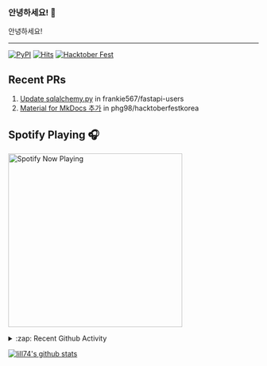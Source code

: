 ### 안녕하세요! 👋
안녕하세요! 

---

[![PyPI](https://img.shields.io/badge/pypi-EduKit-brightgreen)](https://pypi.org/project/EduKit/)
[![Hits](https://hits.seeyoufarm.com/api/count/incr/badge.svg?url=https%3A%2F%2Fgithub.com%2Flill74&count_bg=%2379C83D&title_bg=%23555555&icon=&icon_color=%23E7E7E7&title=hits&edge_flat=false)](https://hits.seeyoufarm.com)
[![Hacktober Fest](https://camo.githubusercontent.com/9f0b298ccd9e6d7acfcf900756e39583aeec551e/68747470733a2f2f696d672e736869656c64732e696f2f62616467652f6861636b746f626572666573742d323032302d677265656e)](http://www.hacktoberfestkorea.com/)

## Recent PRs
1. [Update sqlalchemy.py](https://github.com/frankie567/fastapi-users/pull/344) in frankie567/fastapi-users
2. [Material for MkDocs 추가](https://github.com/phg98/hacktoberfestkorea/pull/6) in phg98/hacktoberfestkorea

## Spotify Playing 🎧
[<img src="https://spotify-now-playing.lill74.vercel.app/api/spotify-playing" alt="Spotify Now Playing" width="350" />](https://open.spotify.com/user/lill74)


<details>
  <summary>:zap: Recent Github Activity</summary>
  
<!--START_SECTION:activity-->
1. 🗣 Commented on [#94](https://github.com/gao-sun/eul/issues/94) in [gao-sun/eul](https://github.com/gao-sun/eul)
2. 💪 Opened PR [#89](https://github.com/gao-sun/eul/pull/89) in [gao-sun/eul](https://github.com/gao-sun/eul)
3. 💪 Opened PR [#49](https://github.com/phg98/hands-on/pull/49) in [phg98/hands-on](https://github.com/phg98/hands-on)
4. 💪 Opened PR [#24](https://github.com/phg98/hands-on/pull/24) in [phg98/hands-on](https://github.com/phg98/hands-on)
5. 💪 Opened PR [#16](https://github.com/phg98/hands-on/pull/16) in [phg98/hands-on](https://github.com/phg98/hands-on)
<!--END_SECTION:activity-->

</details>

[![lill74's github stats](https://github-readme-stats.vercel.app/api?username=lill74)](https://github.com/anuraghazra/github-readme-stats)
